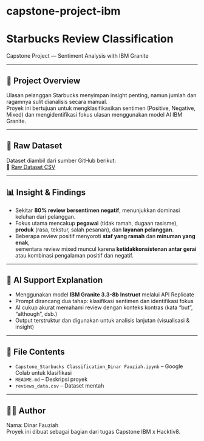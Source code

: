 # capstone-project-ibm
# Starbucks Review Classification

Capstone Project — Sentiment Analysis with IBM Granite

---

## 📝 Project Overview

Ulasan pelanggan Starbucks menyimpan insight penting, namun jumlah dan ragamnya sulit dianalisis secara manual.  
Proyek ini bertujuan untuk mengklasifikasikan sentimen (Positive, Negative, Mixed) dan mengidentifikasi fokus ulasan menggunakan model AI IBM Granite.

---

## 🔗 Raw Dataset

Dataset diambil dari sumber GitHub berikut:  
📂 [Raw Dataset CSV](https://raw.githubusercontent.com/dinarfa/capstone-project-ibm/refs/heads/main/reviews_data.csv)

---

## 📊 Insight & Findings

- Sekitar **80% review bersentimen negatif**, menunjukkan dominasi keluhan dari pelanggan.  
- Fokus utama mencakup **pegawai** (tidak ramah, dugaan rasisme), **produk** (rasa, tekstur, salah pesanan), dan **layanan pelanggan**.  
- Beberapa review positif menyoroti **staf yang ramah** dan **minuman yang enak**,  
  sementara review mixed muncul karena **ketidakkonsistenan antar gerai** atau kombinasi pengalaman positif dan negatif.  

---

## 🤖 AI Support Explanation

- Menggunakan model **IBM Granite 3.3-8b Instruct** melalui API Replicate  
- Prompt dirancang dua tahap: klasifikasi sentimen dan identifikasi fokus  
- AI cukup akurat memahami review dengan konteks kontras (kata “but”, “although”, dsb.)  
- Output terstruktur dan digunakan untuk analisis lanjutan (visualisasi & insight)

---

## 📁 File Contents

- `Capstone_Starbucks Classification_Dinar Fauziah.ipynb` – Google Colab untuk klasifikasi
- `README.md` – Deskripsi proyek  
- `reviews_data.csv` – Dataset mentah

---

## 🧑‍💻 Author

Nama: Dinar Fauziah  
Proyek ini dibuat sebagai bagian dari tugas Capstone IBM x Hacktiv8.
